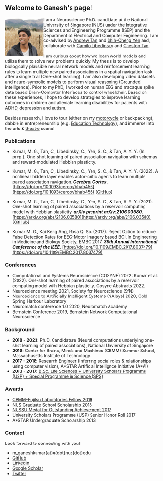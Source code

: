 ## Welcome to Ganesh's page!

<img align="left" src="ganesh_informal_square.jpg" width="25%" id="hp"/> 

<body>
I am a Neuroscience Ph.D. candidate at the National University of Singapore (NUS) under the Integrative Sciences and Engineering Programme (ISEP) 
and the Department of Electrical and Computer Engineering.
I am co-advised by <a href="https://nus.edu.sg/lsi/principal-investigators-3/dr-andrew-tan-yong-yi/">Andrew Tan</a> and 
<a href="https://cde.nus.edu.sg/idp/staff/yen-shih-cheng/">Shih-Cheng Yen</a> and, collaborate with 
<a href="http://camilolibedinsky.com/">Camilo Libedinsky</a> and 
<a href="https://www.a-star.edu.sg/cfar/about-cfar/our-team/dr-cheston-tan">Cheston Tan</a>. 
<br>
<br>
I am curious about how we learn world models and utilize them to solve new problems quickly. 
My thesis is to develop biologically plausible neural network models and reinforcement learning rules to 
learn multiple new paired associations in a spatial navigation task after a single trial (One-shot learning). 
I am also developing video datasets and neuro-symbolic models to perform visual reasoning (Grounded intelligence).
Prior to my PhD, I worked on human EEG and macaque spike data based Brain-Computer Interfaces to control wheelchair.
Based on these experiences, I hope to develop strategies to improve learning outcomes in children and alleviate 
learning disabilities for patients with ADHD, depression and autism.
<br>
<br>
Besides research, I love to tour (either on my 
<a href="https://news.nus.edu.sg/record-breaking-trip-to-gain-experience/">motorcycle</a> or backpacking), 
dabble in entrepreneurship (e.g. <a href="https://nugen.ai">Education Technology</a>), 
and immerse into the arts & 
<a href="https://news.nus.edu.sg/news-reports/sangae-muzhangu-won-gold-saadhana-project-won-platinum">theatre</a> scene!
</body>


### Publications

- Kumar, M. G., Tan, C., Libedinsky, C., Yen, S. C., & Tan, A. Y. Y. (In prep.). One-shot learning of paired association navigation with schemas and reward-modulated Hebbian plasticity.

- Kumar, M. G., Tan, C., Libedinsky, C., Yen, S. C., & Tan, A. Y. Y. (2022). A nonlinear hidden layer enables actor-critic agents to learn multiple paired association navigation. ***Cerebral Cortex***. [https://doi.org/10.1093/cercor/bhab456](https://doi.org/10.1093/cercor/bhab456) [[GitHub](https://github.com/mgkumar138/TDHL_6PA)]

- Kumar, M. G., Tan, C., Libedinsky, C., Yen, S. C., & Tan, A. Y. Y. (2021). One-shot learning of paired associations by a reservoir computing model with Hebbian plasticity. ***arXiv preprint arXiv:2106.03580***. [https://arxiv.org/abs/2106.03580](https://arxiv.org/abs/2106.03580) [[GitHub](https://github.com/mgkumar138/Oneshot_Reservoir)]

- Kumar M. G., Kai Keng Ang, Rosa Q. So. (2017). Reject Option to reduce False Detection Rates for EEG-Motor Imagery based BCI. In Engineering in Medicine and Biology Society, EMBC 2017. ***39th Annual International Conference of the IEEE***. [https://doi.org/10.1109/EMBC.2017.8037479](https://doi.org/10.1109/EMBC.2017.8037479)


### Conferences

- Computational and Systems Neuroscience (COSYNE) 2022: Kumar et al. (2022). One-shot learning of paired associations by a reservoir computing model with Hebbian plasticity. Cosyne Abstracts 2022.
- Neuroscience meeting 2021, Society for Neuroscience (SfN)
- Neuroscience to Artificially Intelligent Systems (NAIsys) 2020, Cold Spring Harbour Laboratory
- Neuromatch conference 1.0 2020, Neuromatch Academy 
- Bernstein Conference 2019, Bernstein Network Computational Neuroscience

### Background

- **2018 - 2023**: Ph.D. Candidature (Neural computations underlying one-shot learning of paired associations), National Unviersity of Singapore
- **2019**: Center for Brains, Minds and Machines (CBMM) Summer School, Massachusetts Institute of Technology
- **2017 - 2018**: Research Engineer (Inferring social roles & relationships using computer vision), A\*STAR Artificial Intellignce Initiative (A\*AI)
- **2013 - 2017**: [B.Sc. Life Sciences + University Scholars Programme (USP) + Special Programme in Science (SPS)](https://www.facebook.com/nus.singapore/videos/10155508729748540/)

### Awards

- [CBMM-Fujitsu Laboratories Fellow 2019](https://cbmm.mit.edu/summer-school/fellows)
- NUS Graduate School Scholarship 2018
- [NUSSU Medal for Outstanding Achievement 2017](https://www.usp.nus.edu.sg/curriculum/awards-and-recognition/award-winners-of-class-2017/)
- University Scholars Programme (USP) Senior Honor Roll 2017
- A\*STAR Undergraduate Scholarship 2013

### Contact

Look forward to connecting with you!
+ m_ganeshkumar{at}u{dot}nus{dot}edu
+ [GitHub](https://github.com/mgkumar138)
+ [LinkedIn](https://www.linkedin.com/in/m-ganesh-kumar/)
+ [Google Scholar](https://scholar.google.com/citations?hl=en&user=sFfy1q4AAAAJ)
+ [Twitter](https://twitter.com/Ganeshk92)
